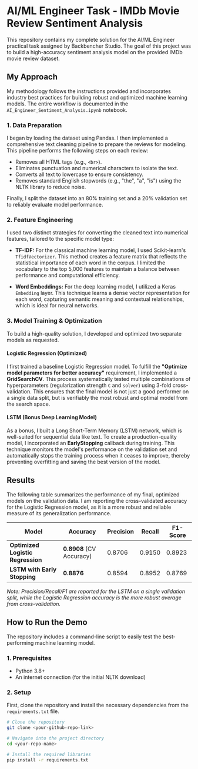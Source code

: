 # AI/ML Engineer Task - IMDb Movie Review Sentiment Analysis

This repository contains my complete solution for the AI/ML Engineer practical task assigned by Backbencher Studio. The goal of this project was to build a high-accuracy sentiment analysis model on the provided IMDb movie review dataset.

## My Approach

My methodology follows the instructions provided and incorporates industry best practices for building robust and optimized machine learning models. The entire workflow is documented in the `AI_Engineer_Sentiment_Analysis.ipynb` notebook.

### 1. Data Preparation
I began by loading the dataset using Pandas. I then implemented a comprehensive text cleaning pipeline to prepare the reviews for modeling. This pipeline performs the following steps on each review:
- Removes all HTML tags (e.g., `<br>`).
- Eliminates punctuation and numerical characters to isolate the text.
- Converts all text to lowercase to ensure consistency.
- Removes standard English stopwords (e.g., "the", "a", "is") using the NLTK library to reduce noise.

Finally, I split the dataset into an 80% training set and a 20% validation set to reliably evaluate model performance.

### 2. Feature Engineering
I used two distinct strategies for converting the cleaned text into numerical features, tailored to the specific model type:

- **TF-IDF:** For the classical machine learning model, I used Scikit-learn's `TfidfVectorizer`. This method creates a feature matrix that reflects the statistical importance of each word in the corpus. I limited the vocabulary to the top 5,000 features to maintain a balance between performance and computational efficiency.

- **Word Embeddings:** For the deep learning model, I utilized a Keras `Embedding` layer. This technique learns a dense vector representation for each word, capturing semantic meaning and contextual relationships, which is ideal for neural networks.

### 3. Model Training & Optimization
To build a high-quality solution, I developed and optimized two separate models as requested.

#### Logistic Regression (Optimized)
I first trained a baseline Logistic Regression model. To fulfill the **"Optimize model parameters for better accuracy"** requirement, I implemented a **GridSearchCV**. This process systematically tested multiple combinations of hyperparameters (regularization strength `C` and `solver`) using 3-fold cross-validation. This ensures that the final model is not just a good performer on a single data split, but is verifiably the most robust and optimal model from the search space.

#### LSTM (Bonus Deep Learning Model)
As a bonus, I built a Long Short-Term Memory (LSTM) network, which is well-suited for sequential data like text. To create a production-quality model, I incorporated an **EarlyStopping** callback during training. This technique monitors the model's performance on the validation set and automatically stops the training process when it ceases to improve, thereby preventing overfitting and saving the best version of the model.

## Results

The following table summarizes the performance of my final, optimized models on the validation data. I am reporting the cross-validated accuracy for the Logistic Regression model, as it is a more robust and reliable measure of its generalization performance.

| Model | Accuracy | Precision | Recall | F1-Score |
|---|---|---|---|---|
| **Optimized Logistic Regression** | **0.8908** (CV Accuracy) | 0.8706 | 0.9150 | 0.8923 |
| **LSTM with Early Stopping** | **0.8876** | 0.8594 | 0.8952 | 0.8769 |

*Note: Precision/Recall/F1 are reported for the LSTM on a single validation split, while the Logistic Regression accuracy is the more robust average from cross-validation.*

## How to Run the Demo

The repository includes a command-line script to easily test the best-performing machine learning model.

### 1. Prerequisites
- Python 3.8+
- An internet connection (for the initial NLTK download)

### 2. Setup
First, clone the repository and install the necessary dependencies from the `requirements.txt` file.

```bash
# Clone the repository
git clone <your-github-repo-link>

# Navigate into the project directory
cd <your-repo-name>

# Install the required libraries
pip install -r requirements.txt
